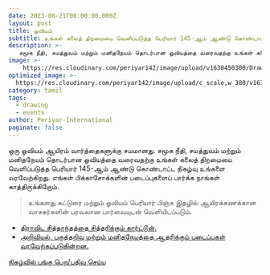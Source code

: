 ```yaml
---
date: 2023-08-21T00:00:00.000Z
layout: post
title: ஓவியம்
subtitle: உங்கள் கலைத் திறமையை வெளிப்படுத்த பெரியார் 145-ஆம் ஆண்டு கொண்டாட்ட நிகழ்வு உங்களை ஊக்குவிக்கிறது.
description: >-
   சமூக நீதி, சமத்துவம் மற்றும் மனிதநேயம் தொடர்பான ஓவியத்தை வரைவதற்கு உங்கள் கலைத் திறமையை வெளிப்படுத்த பெரியார் 145-ஆம் ஆண்டு கொண்டாட்ட நிகழ்வு உங்களை ஊக்குவிக்கிறது.
image: >-
    https://res.cloudinary.com/periyar142/image/upload/v1630450300/Drawing_mudrde.jpg
optimized_image: >-
  https://res.cloudinary.com/periyar142/image/upload/c_scale,w_380/v1630450300/Drawing_mudrde.jpg
category: tamil
tags:
  - drawing
  - events
author: Periyar-International
paginate: false
---
```


ஒரு ஓவியம் ஆயிரம் வார்த்தைகளுக்கு சமமானது. சமூக நீதி, சமத்துவம் மற்றும் மனிதநேயம் தொடர்பான ஓவியத்தை வரைவதற்கு உங்கள் கலைத் திறமையை வெளிப்படுத்த பெரியார் 145-ஆம் ஆண்டு கொண்டாட்ட நிகழ்வு உங்களை வரவேற்கிறது. எங்கள் பிக்காசோக்களின் படைப்புகளைப் பார்க்க நாங்கள் காத்திருக்கிறோம்.

> உங்களது கட்டுரை மற்றும் ஓவியம் பெரியார் பிஞ்சு இதழில் ஆயிரக்கணக்கான வாசகர்களின் பரவலான பார்வையுடன் வெளியிடப்படும்.
 
* <ins>திராவிட சித்தாந்தத்தை சித்தரிக்கும் கார்ட்டூன்.</ins>
* <ins>அறிவியல், பகுத்தறிவு மற்றும் மனிதநேயத்தை ஆதரிக்கும் படைப்புகள் வரவேற்கப்படுகின்றன.</ins>
 
 [நிகழ்வில் பங்கு பெற/பதிவு செய்ய](/tamil-register/)